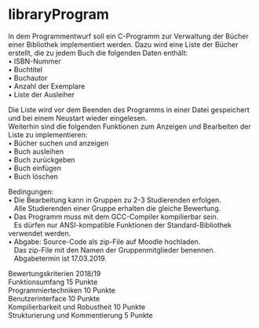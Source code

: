 # libraryProgram

In dem Programmentwurf soll ein C-Programm zur Verwaltung der Bücher einer Bibliothek
implementiert werden. Dazu wird eine Liste der Bücher erstellt, die zu jedem Buch die folgenden Daten enthält:<br>
• ISBN-Nummer<br>
• Buchtitel<br>
• Buchautor<br>
• Anzahl der Exemplare<br>
• Liste der Ausleiher<br>

Die Liste wird vor dem Beenden des Programms in einer Datei gespeichert und bei einem Neustart wieder eingelesen. <br>
Weiterhin sind die folgenden Funktionen zum Anzeigen und Bearbeiten der Liste zu implementieren:<br>
• Bücher suchen und anzeigen<br>
• Buch ausleihen<br>
• Buch zurückgeben<br>
• Buch einfügen<br>
• Buch löschen<br>

Bedingungen:<br>
• Die Bearbeitung kann in Gruppen zu 2-3 Studierenden erfolgen. <br>
  &nbsp;&nbsp;&nbsp;Alle Studierenden einer Gruppe erhalten die gleiche Bewertung.<br>
• Das Programm muss mit dem GCC-Compiler kompilierbar sein. <br>
  &nbsp;&nbsp;&nbsp;Es dürfen nur ANSI-kompatible Funktionen der Standard-Bibliothek verwendet werden.<br>
• Abgabe: Source-Code als zip-File auf Moodle hochladen. <br>
  &nbsp;&nbsp;&nbsp;Das zip-File mit den Namen der Gruppenmitglieder benennen.<br>
  &nbsp;&nbsp;&nbsp;Abgabetermin ist 17.03.2019.<br>

Bewertungskriterien 2018/19<br>
Funktionsumfang                   15 Punkte<br>
Programmiertechniken              10 Punkte<br>
Benutzerinterface                 10 Punkte<br>
Kompilierbarkeit und Robustheit   10 Punkte<br>
Strukturierung und Kommentierung   5 Punkte<br>
